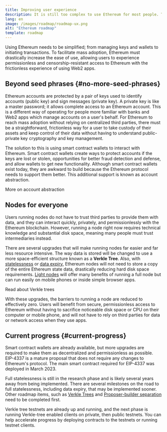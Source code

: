 ```yaml
---
title: Improving user experience
description: It is still too complex to use Ethereum for most people. To encourage mass adoption, Ethereum must drastically lower its barriers to entry - users must get the benefits of decentralized, permissionless and censorship resistant access to Ethereum but it must be as frictionless as using a traditional web2 app.
lang: en
image: /images/roadmap/roadmap-ux.png
alt: "Ethereum roadmap"
template: roadmap
---
```


Using Ethereum needs to be simplified; from managing keys and wallets to initiating transactions. To facilitate mass adoption, Ethereum must drastically increase the ease of use, allowing users to experience permissionless and censorship-resistant access to Ethereum with the frictionless experience of using Web2 apps.

## Beyond seed phrases {#no-more-seed-phrases}

Ethereum accounts are protected by a pair of keys used to identify accounts (public key) and sign messages (private key). A private key is like a master password; it allows complete access to an Ethereum account. This is a different way of operating for people more familiar with banks and Web2 apps which manage accounts on a user's behalf. For Ethereum to reach mass adoption without relying on centralized third parties, there must be a straightforward, frictionless way for a user to take custody of their assets and keep control of their data without having to understand public-private key cryptography and key management.

The solution to this is using smart contract wallets to interact with Ethereum. Smart contract wallets create ways to protect accounts if the keys are lost or stolen, opportunities for better fraud detection and defense, and allow wallets to get new functionality. Although smart contract wallets exist today, they are awkward to build because the Ethereum protocol needs to support them better. This additional support is known as account abstraction.

<ButtonLink variant="outline-color" to="/roadmap/account-abstraction/">More on account abstraction</ButtonLink>

## Nodes for everyone

Users running nodes do not have to trust third parties to provide them with data, and they can interact quickly, privately, and permissionlessly with the Ethereum blockchain. However, running a node right now requires technical knowledge and substantial disk space, meaning many people must trust intermediaries instead.

There are several upgrades that will make running nodes far easier and far less resource intensive. The way data is stored will be changed to use a more space-efficient structure known as a **Verkle Tree**. Also, with [statelessness](/roadmap/statelessness) or [data expiry](/roadmap/statelessness/#data-expiry), Ethereum nodes will not need to store a copy of the entire Ethereum state data, drastically reducing hard disk space requirements. [Light nodes](/developers/docs/nodes-and-clients/light-clients/) will offer many benefits of running a full node but can run easily on mobile phones or inside simple browser apps.

<ButtonLink variant="outline-color" to="/roadmap/verkle-trees/">Read about Verkle trees</ButtonLink>

With these upgrades, the barriers to running a node are reduced to effectively zero. Users will benefit from secure, permissionless access to Ethereum without having to sacrifice noticeable disk space or CPU on their computer or mobile phone, and will not have to rely on third parties for data or network access when they use apps.

## Current progress {#current-progress}

Smart contract wallets are already available, but more upgrades are required to make them as decentralized and permissionless as possible. EIP-4337 is a mature proposal that does not require any changes to Ethereum's protocol. The main smart contract required for EIP-4337 was deployed in March 2023.

Full statelessness is still in the research phase and is likely several years away from being implemented. There are several milestones on the road to full statelessness, including data expiry, that may be implemented sooner. Other roadmap items, such as [Verkle Trees](/roadmap/verkle-trees/) and [Proposer-builder separation](/roadmap/pbs/) need to be completed first.

Verkle tree testnets are already up and running, and the next phase is running Verkle-tree enabled clients on private, then public testnets. You can help accelerate progress by deploying contracts to the testnets or running testnet clients.
